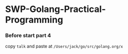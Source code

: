 # SWP-Golang-Practical-Programming

### Before start part 4
copy `talk` and paste at `/Users/jack/go/src/golang.org/x`